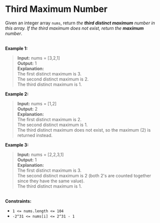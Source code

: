 # Third Maximum Number

Given an integer array `nums`, return *the **third distinct maximum** number in this array. If the third maximum does not exist, return the **maximum** number*.

\
**Example 1:**

> **Input:** nums = [3,2,1]\
> **Output:** 1\
> **Explanation:**\
The first distinct maximum is 3.\
The second distinct maximum is 2.\
The third distinct maximum is 1.

**Example 2:**

> **Input:** nums = [1,2]\
> **Output:** 2\
> **Explanation:**\
The first distinct maximum is 2.\
The second distinct maximum is 1.\
The third distinct maximum does not exist, so the maximum (2) is returned instead.

**Example 3:**

> **Input:** nums = [2,2,3,1]\
> **Output:** 1\
> **Explanation:**\
The first distinct maximum is 3.\
The second distinct maximum is 2 (both 2's are counted together since they have the same value).\
The third distinct maximum is 1.

\
**Constraints:**

- `1 <= nums.length <= 104`
- `-2^31 <= nums[i] <= 2^31 - 1`
